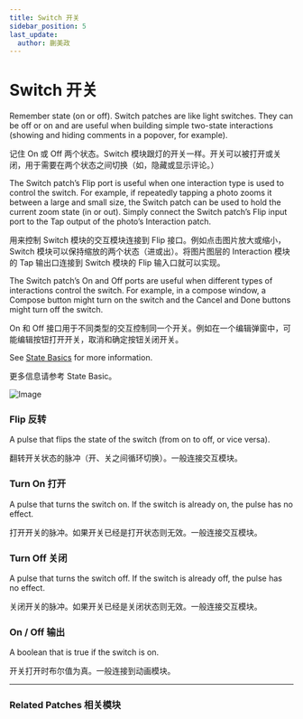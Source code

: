 ```yaml
---
title: Switch 开关
sidebar_position: 5
last_update:
  author: 蒯美政
---
```


# Switch 开关

Remember state (on or off). Switch patches are like light switches. They can be off or on and are useful when building simple two-state interactions (showing and hiding comments in a popover, for example).

记住 On 或 Off 两个状态。Switch 模块跟灯的开关一样。开关可以被打开或关闭，用于需要在两个状态之间切换（如，隐藏或显示评论。）

The Switch patch’s Flip port is useful when one interaction type is used to control the switch. For example, if repeatedly tapping a photo zooms it between a large and small size, the Switch patch can be used to hold the current zoom state (in or out). Simply connect the Switch patch’s Flip input port to the Tap output of the photo’s Interaction patch.

用来控制 Switch 模块的交互模块连接到 Flip 接口。例如点击图片放大或缩小，Switch 模块可以保持缩放的两个状态（进或出）。将图片图层的 Interaction 模块的 Tap 输出口连接到 Switch 模块的 Flip 输入口就可以实现。

The Switch patch’s On and Off ports are useful when different types of interactions control the switch. For example, in a compose window, a Compose button might turn on the switch and the Cancel and Done buttons might turn off the switch.

On 和 Off 接口用于不同类型的交互控制同一个开关。例如在一个编辑弹窗中，可能编辑按钮打开开关，取消和确定按钮关闭开关。

See [State Basics](./../PatchEditor/States.md) for more information.

更多信息请参考 State Basic。

![Image](@site/static/img/docs/Utility/switch.png)

### Flip 反转

A pulse that flips the state of the switch (from on to off, or vice versa).

翻转开关状态的脉冲（开、关之间循环切换）。一般连接交互模块。

### Turn On 打开

A pulse that turns the switch on. If the switch is already on, the pulse has no effect.

打开开关的脉冲。如果开关已经是打开状态则无效。一般连接交互模块。

### Turn Off 关闭

A pulse that turns the switch off. If the switch is already off, the pulse has no effect.

关闭开关的脉冲。如果开关已经是关闭状态则无效。一般连接交互模块。

### On / Off 输出

A boolean that is true if the switch is on.

开关打开时布尔值为真。一般连接到动画模块。

------

### Related Patches 相关模块
